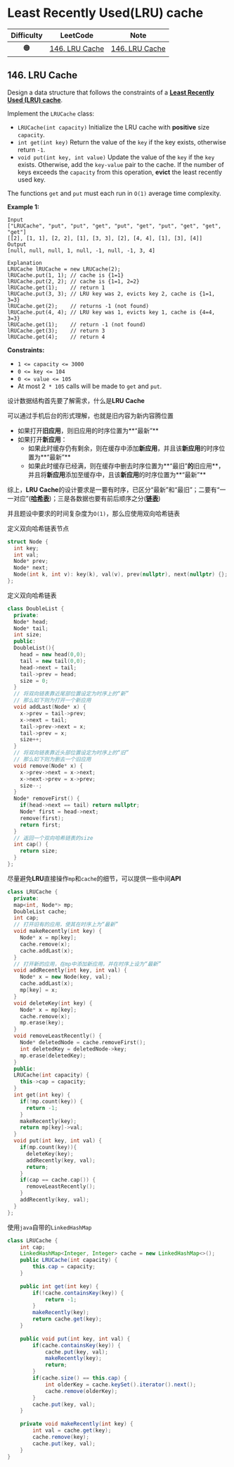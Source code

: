 # Least Recently Used(LRU) cache

| Difficulty |                          LeetCode                          | Note |
| :--------: | :--------------------------------------------------------: | :--: |
|     🟠      | [146. LRU Cache](https://leetcode.com/problems/lru-cache/) |[146. LRU Cache](#146-lru-cache)      |

## 146. LRU Cache

Design a data structure that follows the constraints of a **[Least Recently Used (LRU) cache](https://en.wikipedia.org/wiki/Cache_replacement_policies#LRU)**.

Implement the `LRUCache` class:

- `LRUCache(int capacity)` Initialize the LRU cache with **positive** size `capacity`.
- `int get(int key)` Return the value of the `key` if the key exists, otherwise return `-1`.
- `void put(int key, int value)` Update the value of the `key` if the `key` exists. Otherwise, add the `key-value` pair to the cache. If the number of keys exceeds the `capacity` from this operation, **evict** the least recently used key.

The functions `get` and `put` must each run in `O(1)` average time complexity.

 

**Example 1:**

```
Input
["LRUCache", "put", "put", "get", "put", "get", "put", "get", "get", "get"]
[[2], [1, 1], [2, 2], [1], [3, 3], [2], [4, 4], [1], [3], [4]]
Output
[null, null, null, 1, null, -1, null, -1, 3, 4]

Explanation
LRUCache lRUCache = new LRUCache(2);
lRUCache.put(1, 1); // cache is {1=1}
lRUCache.put(2, 2); // cache is {1=1, 2=2}
lRUCache.get(1);    // return 1
lRUCache.put(3, 3); // LRU key was 2, evicts key 2, cache is {1=1, 3=3}
lRUCache.get(2);    // returns -1 (not found)
lRUCache.put(4, 4); // LRU key was 1, evicts key 1, cache is {4=4, 3=3}
lRUCache.get(1);    // return -1 (not found)
lRUCache.get(3);    // return 3
lRUCache.get(4);    // return 4
```

 

**Constraints:**

- `1 <= capacity <= 3000`
- `0 <= key <= 104`
- `0 <= value <= 105`
- At most 2` * 105` calls will be made to `get` and `put`.

设计数据结构首先要了解需求，什么是**LRU Cache**

可以通过手机后台的形式理解，也就是旧内容为新内容腾位置

* 如果打开**旧应用**，则旧应用的时序位置为**“最新”**
* 如果打开**新应用**：
  * 如果此时缓存仍有剩余，则在缓存中添加**新应用**，并且该**新应用**的时序位置为**“最新”**
  * 如果此时缓存已经满，则在缓存中删去时序位置为**“最旧”**的**旧应用**，并且将**新应用**添加至缓存中，且该**新应用**的时序位置为**“最新”**

综上，**LRU Cache**的设计要求是一要有时序，已区分“最新”和“最旧”；二要有“一一对应”(**<u>哈希表</u>**)；三是各数据也要有前后顺序之分(**<u>链表</u>**)

并且题设中要求的时间复杂度为`O(1)`，那么应使用双向哈希链表

定义双向哈希链表节点

```cpp
struct Node {
  int key;
  int val;
  Node* prev;
  Node* next;
  Node(int k, int v): key(k), val(v), prev(nullptr), next(nullptr) {};
};
```

定义双向哈希链表

```cpp
class DoubleList {
  private:
  Node* head;
  Node* tail;
  int size;
  public:
  DoubleList(){
    head = new head(0,0);
    tail = new tail(0,0);
    head->next = tail;
    tail->prev = head;
    size = 0;
  }
  // 将双向链表靠近尾部位置设定为时序上的“新”
  // 那么如下则为打开一个新应用
  void addLast(Node* x) {
    x->prev = tail->prev;
    x->next = tail;
    tail->prev->next = x;
    tail->prev = x;
    size++;
  }
  // 将双向链表靠近头部位置设定为时序上的“旧”
  // 那么如下则为删去一个旧应用
  void remove(Node* x) {
    x->prev->next = x->next;
    x->next->prev = x->prev;
    size--;
  }
  Node* removeFirst() {
    if(head->next == tail) return nullptr;
    Node* first = head->next;
    remove(first);
    return first;
  }
  // 返回一个双向哈希链表的size
  int cap() {
    return size;
  }
};
```

尽量避免**LRU**直接操作`mp`和`cache`的细节，可以提供一些中间**API**

```cpp
class LRUCache {
  private:
  map<int, Node*> mp;
  DoubleList cache;
  int cap;
  // 打开旧有的应用，使其在时序上为“最新”
  void makeRecently(int key) {
    Node* x = mp[key];
    cache.remove(x);
    cache.addLast(x);
  }
  // 打开新的应用，在mp中添加新应用，并在时序上设为“最新”
  void addRecently(int key, int val) {
    Node* x = new Node(key, val);
    cache.addLast(x);
    mp[key] = x;
  }
  void deleteKey(int key) {
    Node* x = mp[key];
    cache.remove(x);
    mp.erase(key);
  }
  void removeLeastRecently() {
    Node* deletedNode = cache.removeFirst();
    int deletedKey = deletedNode->key;
    mp.erase(deletedKey);
  }
  public:
  LRUCache(int capacity) {
    this->cap = capacity;
  }
  int get(int key) {
    if(!mp.count(key)) {
      return -1;
    }
    makeRecently(key);
    return mp[key]->val;
  }
  void put(int key, int val) {
    if(mp.count(key)){
      deleteKey(key);
      addRecently(key, val);
      return;
    }
    if(cap == cache.cap()) {
      removeLeastRecently();
    }
    addRecently(key, val);
  }
};
```

使用`java`自带的`LinkedHashMap`

```java
class LRUCache {
    int cap;
    LinkedHashMap<Integer, Integer> cache = new LinkedHashMap<>();
    public LRUCache(int capacity) {
        this.cap = capacity;
    }
    
    public int get(int key) {
        if(!cache.containsKey(key)) {
            return -1;
        }
        makeRecently(key);
        return cache.get(key);
    }
    
    public void put(int key, int val) {
        if(cache.containsKey(key)) {
            cache.put(key, val);
            makeRecently(key);
            return;
        }
        if(cache.size() == this.cap) {
            int olderKey = cache.keySet().iterator().next();
            cache.remove(olderKey);
        }
        cache.put(key, val);
    }
    
    private void makeRecently(int key) {
        int val = cache.get(key);
        cache.remove(key);
        cache.put(key, val);
    }
}
```

